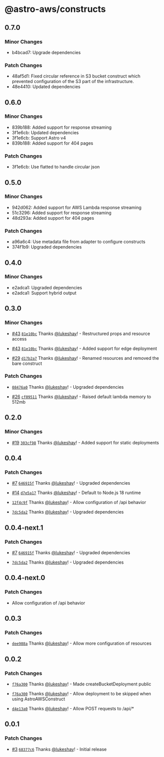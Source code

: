 # @astro-aws/constructs

## 0.7.0

### Minor Changes

- b4bcad7: Upgrade dependencies

### Patch Changes

- 48af5d1: Fixed circular reference in S3 bucket construct which prevented configuration of the S3 part of the infrastructure.
- 48e4410: Updated dependencies

## 0.6.0

### Minor Changes

- 839b188: Added support for response streaming
- 3f1e6cb: Updated dependencies
- 3f1e6cb: Support Astro v4
- 839b188: Added support for 404 pages

### Patch Changes

- 3f1e6cb: Use flatted to handle circular json

## 0.5.0

### Minor Changes

- 942d062: Added support for AWS Lambda response streaming
- 51c3296: Added support for response streaming
- 48d293a: Added support for 404 pages

### Patch Changes

- a96a6c4: Use metadata file from adapter to configure constructs
- 374f1b9: Upgraded dependencies

## 0.4.0

### Minor Changes

- e2adca1: Upgraded dependencies
- e2adca1: Support hybrid output

## 0.3.0

### Minor Changes

- [#43](https://github.com/lukeshay/astro-aws/pull/43) [`81e10bc`](https://github.com/lukeshay/astro-aws/commit/81e10bc93d6febcdb1571150c29af5c63239b9a6) Thanks [@lukeshay](https://github.com/lukeshay)! - Restructured props and resource access

- [#43](https://github.com/lukeshay/astro-aws/pull/43) [`81e10bc`](https://github.com/lukeshay/astro-aws/commit/81e10bc93d6febcdb1571150c29af5c63239b9a6) Thanks [@lukeshay](https://github.com/lukeshay)! - Added support for edge deployment

- [#29](https://github.com/lukeshay/astro-aws/pull/29) [`d17b2a7`](https://github.com/lukeshay/astro-aws/commit/d17b2a7cf7c1c8ee0ca4acc1d610c8ee040969c4) Thanks [@lukeshay](https://github.com/lukeshay)! - Renamed resources and removed the bare construct

### Patch Changes

- [`08476a0`](https://github.com/lukeshay/astro-aws/commit/08476a081c2c6bbac8b5beab1ca2afea6e7e2c60) Thanks [@lukeshay](https://github.com/lukeshay)! - Upgraded dependencies

- [#26](https://github.com/lukeshay/astro-aws/pull/26) [`cf09511`](https://github.com/lukeshay/astro-aws/commit/cf09511345e0ac932d518f9cc3561abe106ae4ec) Thanks [@lukeshay](https://github.com/lukeshay)! - Raised default lambda memory to 512mb

## 0.2.0

### Minor Changes

- [#19](https://github.com/lukeshay/astro-aws/pull/19) [`303cf98`](https://github.com/lukeshay/astro-aws/commit/303cf98e055330e811744f18645d7936c80a0a5c) Thanks [@lukeshay](https://github.com/lukeshay)! - Added support for static deployments

## 0.0.4

### Patch Changes

- [#7](https://github.com/lukeshay/astro-aws/pull/7) [`646915f`](https://github.com/lukeshay/astro-aws/commit/646915f227c27af02084e7fe7b1c1e69c9ad9e7d) Thanks [@lukeshay](https://github.com/lukeshay)! - Upgraded dependencies

- [#14](https://github.com/lukeshay/astro-aws/pull/14) [`d7e5a17`](https://github.com/lukeshay/astro-aws/commit/d7e5a17337537343a4302920f8fbde1ba60c8e2c) Thanks [@lukeshay](https://github.com/lukeshay)! - Default to Node.js 18 runtime

- [`12f4c9f`](https://github.com/lukeshay/astro-aws/commit/12f4c9ff03e368307895fd06c9ee35ad5958bfb0) Thanks [@lukeshay](https://github.com/lukeshay)! - Allow configuration of /api behavior

- [`7dc5da2`](https://github.com/lukeshay/astro-aws/commit/7dc5da287af714b83e39b13a59eb2839d65c16d1) Thanks [@lukeshay](https://github.com/lukeshay)! - Upgraded dependencies

## 0.0.4-next.1

### Patch Changes

- [#7](https://github.com/lukeshay/astro-aws/pull/7) [`646915f`](https://github.com/lukeshay/astro-aws/commit/646915f227c27af02084e7fe7b1c1e69c9ad9e7d) Thanks [@lukeshay](https://github.com/lukeshay)! - Upgraded dependencies

- [`7dc5da2`](https://github.com/lukeshay/astro-aws/commit/7dc5da287af714b83e39b13a59eb2839d65c16d1) Thanks [@lukeshay](https://github.com/lukeshay)! - Upgraded dependencies

## 0.0.4-next.0

### Patch Changes

- Allow configuration of /api behavior

## 0.0.3

### Patch Changes

- [`dee988a`](https://github.com/lukeshay/astro-aws/commit/dee988a8c32edc15a62a17e3a053b9a333bf2f80) Thanks [@lukeshay](https://github.com/lukeshay)! - Allow more configuration of resources

## 0.0.2

### Patch Changes

- [`f76a300`](https://github.com/lukeshay/astro-aws/commit/f76a30043aad8cd8a43973f4f9b93d45427dc406) Thanks [@lukeshay](https://github.com/lukeshay)! - Made createBucketDeployment public

- [`f76a300`](https://github.com/lukeshay/astro-aws/commit/f76a30043aad8cd8a43973f4f9b93d45427dc406) Thanks [@lukeshay](https://github.com/lukeshay)! - Allow deployment to be skipped when using AstroAWSConstruct

- [`d4e13a0`](https://github.com/lukeshay/astro-aws/commit/d4e13a060f30702d50e3cd2d3d076549b6aa4da9) Thanks [@lukeshay](https://github.com/lukeshay)! - Allow POST requests to /api/\*

## 0.0.1

### Patch Changes

- [#3](https://github.com/lukeshay/astro-aws/pull/3) [`68377c6`](https://github.com/lukeshay/astro-aws/commit/68377c6e2d5b3cf6fe53f706421d95161aba91f7) Thanks [@lukeshay](https://github.com/lukeshay)! - Initial release
